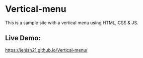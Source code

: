 # Vertical-menu
This is a sample site with a vertical menu using HTML, CSS & JS.
## Live Demo:
https://jenish21.github.io/Vertical-menu/
